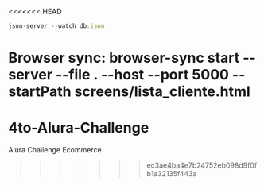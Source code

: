 <<<<<<< HEAD
```js
json-server --watch db.json
```

Browser sync: browser-sync start --server --file . --host --port 5000 --startPath screens/lista_cliente.html
=======
# 4to-Alura-Challenge
Alura Challenge Ecommerce
>>>>>>> ec3ae4ba4e7b24752eb098d9f0fb1a32135f443a
